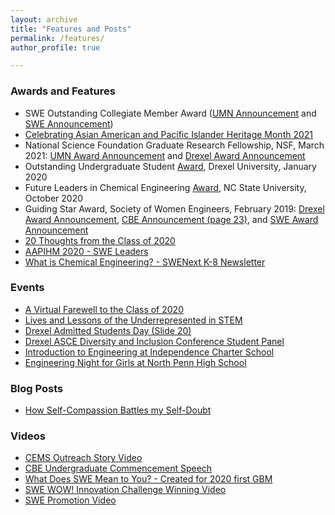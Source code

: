 ```yaml
---
layout: archive
title: "Features and Posts"
permalink: /features/
author_profile: true

---
```


### Awards and Features
* SWE Outstanding Collegiate Member Award ([UMN Announcement](https://cse.umn.edu/cems/news/cems-graduate-student-kristine-loh-wins-swe-outstanding-collegiate-member-award) and [SWE Announcement](https://alltogether.swe.org/2021/09/swe-announces-the-recipients-of-its-annual-awards-program/))
* [Celebrating Asian American and Pacific Islander Heritage Month 2021](https://alltogether.swe.org/2021/04/asian-american-and-pacific-islanders/)
* National Science Foundation Graduate Research Fellowship, NSF, March 2021: [UMN Award Announcement](https://www.cems.umn.edu/news/cems-students-and-alumni-receive-nsf-graduate-re-1) and [Drexel Award Announcement](https://drexel.edu/pennoni/urep/News/2021/April/2021%20NSF%20GRFP%20Honorees/)
* Outstanding Undergraduate Student [Award](https://drexel.edu/engineering/news-events/news/archive/2020/January/college-award-recipients-announced/), Drexel University,  January 2020 
* Future Leaders in Chemical Engineering [Award](https://www.cbe.ncsu.edu/research/future-leaders-in-chemical-engineering/meet-the-awardees/), NC State University, October 2020 
* Guiding Star Award, Society of Women Engineers, February 2019: [Drexel Award Announcement](https://drexel.edu/engineering/news-events/news/archive/2019/January/loh-swe/), [CBE Announcement (page 23)](https://issuu.com/drexelengineering/docs/02278-19-drexel.coe.2019.cbe.annual.deans.report-v), and [SWE Award Announcement](https://alltogether.swe.org/2018/07/swe-announces-we-local-awards-for-fy19/)
* [20 Thoughts from the Class of 2020](https://drexel.edu/now/archive/2020/June/20-Thoughts-From-the-Drexel-University-Class-of-2020/)<br/>
* [AAPIHM 2020 - SWE Leaders](https://alltogether.swe.org/2020/05/asian-pacific-american-heritage-month-highlighting-asian-american-engineers-pt-2/)
* [What is Chemical Engineering? - SWENext K-8 Newsletter](https://swe.org/wp-content/uploads/2020/01/SWENext-Newsletter-K-8-Oct-2019.pdf)<br/>

### Events
* [A Virtual Farewell to the Class of 2020](https://drexel.edu/engineering/news-events/news/archive/2020/June/a-virtual-farewell-to-the-class-of-2020/)
* [Lives and Lessons of the Underrepresented in STEM](https://drexel.edu/engineering/news-events/news/archive/2018/November/swe-forum-addresses-challenges-of-underrepresented/)
* [Drexel Admitted Students Day (Slide 20)](https://drexel.edu/~/media/Files/undergrad/moment/college-presentations/Engineering%20-%20ASD%20Presentation.ashx?la=en)
* [Drexel ASCE Diversity and Inclusion Conference Student Panel](https://drexel.edu/engineering/news-events/news/archive/2019/May/asce-hosts-conference-on-diversity-and-inclusion/)
* [Introduction to Engineering at Independence Charter School](https://www.thetriangle.org/news/society-woman-engineers-promotes-stem-education/)
* [Engineering Night for Girls at North Penn High School](https://www.pressreader.com/usa/the-reporter-lansdale-pa/20170210/281483571128287)

### Blog Posts
* [How Self-Compassion Battles my Self-Doubt](https://swedrexelwellness.health.blog/2020/01/05/how-self-compassion-battles-my-self-doubt/)

### Videos
* [CEMS Outreach Story Video](https://youtu.be/Xb5C0wtA7As)
* [CBE Undergraduate Commencement Speech](https://youtu.be/lL7TVMViHL8?t=800)<br/>
* [What Does SWE Mean to You? - Created for 2020 first GBM](https://www.youtube.com/watch?v=QuKjWY_E-aU)
* [SWE WOW! Innovation Challenge Winning Video](https://www.youtube.com/watch?v=DK7Y79tMSaY)
* [SWE Promotion Video](https://vimeo.com/188704663/7d181c9027?fbclid=IwAR2I2wN4UnLOom5PSHXNCaDmQnkkM7dh2C_wN2mjDszmlNMRgyVdbOPTknM)
